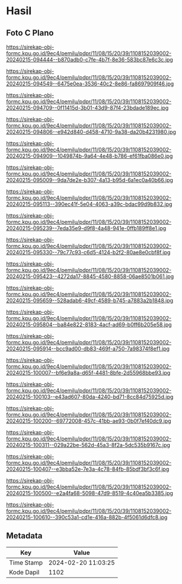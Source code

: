 # Hasil

## Foto C Plano

https://sirekap-obj-formc.kpu.go.id/9ec4/pemilu/pdpr/11/08/15/20/39/1108152039002-20240215-094444--b870adb0-c7fe-4b7f-8e36-583bc87e6c3c.jpg

https://sirekap-obj-formc.kpu.go.id/9ec4/pemilu/pdpr/11/08/15/20/39/1108152039002-20240215-094549--6475e0ea-3536-40c2-8e86-fa8697909f46.jpg

https://sirekap-obj-formc.kpu.go.id/9ec4/pemilu/pdpr/11/08/15/20/39/1108152039002-20240215-094709--0f11415d-3b01-43d9-87f4-23bdade189ec.jpg

https://sirekap-obj-formc.kpu.go.id/9ec4/pemilu/pdpr/11/08/15/20/39/1108152039002-20240215-094806--e942d840-d458-4710-9a38-da20b4231980.jpg

https://sirekap-obj-formc.kpu.go.id/9ec4/pemilu/pdpr/11/08/15/20/39/1108152039002-20240215-094909--1049874b-9a64-4e48-b786-ef61fba086e0.jpg

https://sirekap-obj-formc.kpu.go.id/9ec4/pemilu/pdpr/11/08/15/20/39/1108152039002-20240215-095009--9da7de2e-b307-4a13-b95d-6a1ec0a40b66.jpg

https://sirekap-obj-formc.kpu.go.id/9ec4/pemilu/pdpr/11/08/15/20/39/1108152039002-20240215-095113--390ec41f-5e04-4063-a39c-bdac99d9b832.jpg

https://sirekap-obj-formc.kpu.go.id/9ec4/pemilu/pdpr/11/08/15/20/39/1108152039002-20240215-095239--7eda35e9-d9f8-4a48-941e-0ffb189ff8e1.jpg

https://sirekap-obj-formc.kpu.go.id/9ec4/pemilu/pdpr/11/08/15/20/39/1108152039002-20240215-095330--79c77c93-c6d5-4124-b2f2-80ae8e0cbf8f.jpg

https://sirekap-obj-formc.kpu.go.id/9ec4/pemilu/pdpr/11/08/15/20/39/1108152039002-20240215-095423--4272da17-8845-4580-8858-06ae8501b061.jpg

https://sirekap-obj-formc.kpu.go.id/9ec4/pemilu/pdpr/11/08/15/20/39/1108152039002-20240215-095659--528adab6-49cf-4589-b745-a7883a2b1848.jpg

https://sirekap-obj-formc.kpu.go.id/9ec4/pemilu/pdpr/11/08/15/20/39/1108152039002-20240215-095804--ba84e822-8183-4acf-ad69-b0ff6b205e58.jpg

https://sirekap-obj-formc.kpu.go.id/9ec4/pemilu/pdpr/11/08/15/20/39/1108152039002-20240215-095914--bcc9ad00-db83-469f-a750-7a98374f8ef1.jpg

https://sirekap-obj-formc.kpu.go.id/9ec4/pemilu/pdpr/11/08/15/20/39/1108152039002-20240215-100007--bf6e9a8a-d65f-4481-8bfe-2d55968bbe93.jpg

https://sirekap-obj-formc.kpu.go.id/9ec4/pemilu/pdpr/11/08/15/20/39/1108152039002-20240215-100103--e43ad607-80da-4240-bd71-8cc84d75925d.jpg

https://sirekap-obj-formc.kpu.go.id/9ec4/pemilu/pdpr/11/08/15/20/39/1108152039002-20240215-100200--69772008-457c-41bb-ae93-0b0f7ef40dc9.jpg

https://sirekap-obj-formc.kpu.go.id/9ec4/pemilu/pdpr/11/08/15/20/39/1108152039002-20240215-100311--029a22be-562d-45a3-8f2a-5dc535b9167c.jpg

https://sirekap-obj-formc.kpu.go.id/9ec4/pemilu/pdpr/11/08/15/20/39/1108152039002-20240215-100407--e3bba52e-7e3a-4c78-84fb-85bdf3bf3c6f.jpg

https://sirekap-obj-formc.kpu.go.id/9ec4/pemilu/pdpr/11/08/15/20/39/1108152039002-20240215-100500--e2a4fa68-5098-47d9-8519-4c40ea5b3385.jpg

https://sirekap-obj-formc.kpu.go.id/9ec4/pemilu/pdpr/11/08/15/20/39/1108152039002-20240215-100610--390c53a1-cd1e-416a-882b-4f5061d6dfc8.jpg


## Metadata

| Key        | Value               |
| ---------- | ------------------- |
| Time Stamp | 2024-02-20 11:03:25 |
| Kode Dapil | 1102                |



